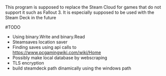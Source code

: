 This program is supposed to replace the Steam Cloud for games that do not support it such as Fallout 3. It is especially supposed to be used with the Steam Deck in the future 

#TODO
 - Using binary.Write and binary.Read
 - Steamsaves location saver
 - Finding saves using api calls to https://www.pcgamingwiki.com/wiki/Home
 - Possibly make local database by webscraping
 - TLS encryption
 - build steamdeck path dinamically using the windows path